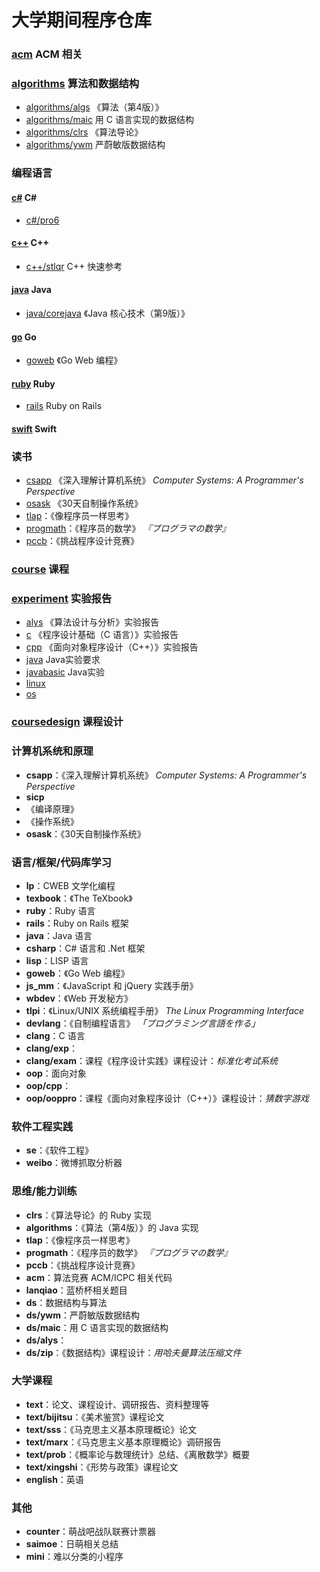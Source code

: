 # 大学期间程序仓库

### [acm](acm) ACM 相关

### [algorithms](algorithms) 算法和数据结构

* [algorithms/algs](algorithms/algs) 《算法（第4版）》
* [algorithms/maic](algorithms/maic) 用 C 语言实现的数据结构
* [algorithms/clrs](algorithms/clrs) 《算法导论》
* [algorithms/ywm](algorithms/ywm) 严蔚敏版数据结构

### 编程语言

#### [c#](c#) C#

* [c#/pro6](c#/pro6) 

#### [c++](c++) C++ 
* [c++/stlqr](c++/stlqr) C++ 快速参考

#### [java](java) Java 
* [java/corejava](java/corejava) 《Java 核心技术（第9版）》

#### [go](go) Go
* [goweb](goweb) 《Go Web 编程》

#### [ruby](ruby) Ruby
* [rails](rails) Ruby on Rails

#### [swift](swift) Swift

### 读书 
* [csapp](csapp) 《深入理解计算机系统》 *Computer Systems: A Programmer's Perspective*
* [osask](osask) 《30天自制操作系统》
* [tlap](tlap)：《像程序员一样思考》
* [progmath](progmath)：《程序员的数学》 *『プログラマの数学』*
* [pccb](pccb)：《挑战程序设计竞赛》

### [course](course) 课程

### [experiment](experiment) 实验报告

* [alys](alys) 《算法设计与分析》实验报告
* [c](c) 《程序设计基础（C 语言）》实验报告
* [cpp](cpp) 《面向对象程序设计（C++）》实验报告
* [java](java) Java实验要求
* [javabasic](javabasic) Java实验
* [linux](linux)
* [os](os)

### [coursedesign](coursedesign) 课程设计

### 计算机系统和原理

* **csapp**：《深入理解计算机系统》 *Computer Systems: A Programmer's Perspective*
* **sicp**
* 《编译原理》
* 《操作系统》
* **osask**：《30天自制操作系统》

### 语言/框架/代码库学习

* **lp**：CWEB 文学化编程
* **texbook**：《The TeXbook》
* **ruby**：Ruby 语言
* **rails**：Ruby on Rails 框架
* **java**：Java 语言
* **csharp**：C# 语言和 .Net 框架
* **lisp**：LISP 语言
* **goweb**：《Go Web 编程》
* **js_mm**：《JavaScript 和 jQuery 实践手册》
* **wbdev**：《Web 开发秘方》
* **tlpi**：《Linux/UNIX 系统编程手册》 *The Linux Programming Interface*
* **devlang**：《自制编程语言》 *「プログラミング言語を作る」*
* **clang**：C 语言
* **clang/exp**：
* **clang/exam**：课程《程序设计实践》课程设计：*标准化考试系统*
* **oop**：面向对象
* **oop/cpp**：
* **oop/ooppro**：课程《面向对象程序设计（C++）》课程设计：*猜数字游戏*

### 软件工程实践

* **se**：《软件工程》
* **weibo**：微博抓取分析器

### 思维/能力训练

* **clrs**：《算法导论》的 Ruby 实现
* **algorithms**：《算法（第4版）》的 Java 实现
* **tlap**：《像程序员一样思考》
* **progmath**：《程序员的数学》 *『プログラマの数学』*
* **pccb**：《挑战程序设计竞赛》
* **acm**：算法竞赛 ACM/ICPC 相关代码
* **lanqiao**：蓝桥杯相关题目
* **ds**：数据结构与算法
* **ds/ywm**：严蔚敏版数据结构
* **ds/maic**：用 C 语言实现的数据结构
* **ds/alys**：
* **ds/zip**：《数据结构》课程设计：*用哈夫曼算法压缩文件*

### 大学课程

* **text**：论文、课程设计、调研报告、资料整理等
* **text/bijitsu**：《美术鉴赏》课程论文
* **text/sss**：《马克思主义基本原理概论》论文
* **text/marx**：《马克思主义基本原理概论》调研报告
* **text/prob**：《概率论与数理统计》总结、《离散数学》概要
* **text/xingshi**：《形势与政策》课程论文
* **english**：英语

### 其他

* **counter**：萌战吧战队联赛计票器
* **saimoe**：日萌相关总结
* **mini**：难以分类的小程序

